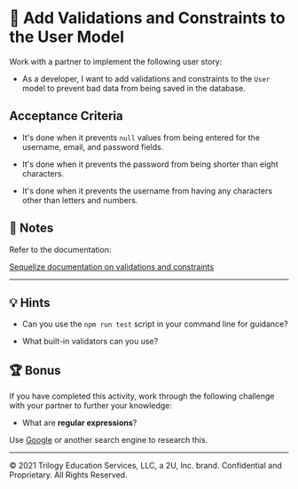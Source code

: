 # 📖 Add Validations and Constraints to the User Model

Work with a partner to implement the following user story:

* As a developer, I want to add validations and constraints to the `User` model to prevent bad data from being saved in the database.

## Acceptance Criteria

* It's done when it prevents `null` values from being entered for the username, email, and password fields.

* It's done when it prevents the password from being shorter than eight characters.

* It's done when it prevents the username from having any characters other than letters and numbers. 

## 📝 Notes

Refer to the documentation: 

[Sequelize documentation on validations and constraints](https://sequelize.org/master/manual/validations-and-constraints.html)

---

## 💡 Hints

* Can you use the `npm run test` script in your command line for guidance?

* What built-in validators can you use?

## 🏆 Bonus

If you have completed this activity, work through the following challenge with your partner to further your knowledge:

* What are **regular expressions**?

Use [Google](https://www.google.com) or another search engine to research this.

---
© 2021 Trilogy Education Services, LLC, a 2U, Inc. brand. Confidential and Proprietary. All Rights Reserved.